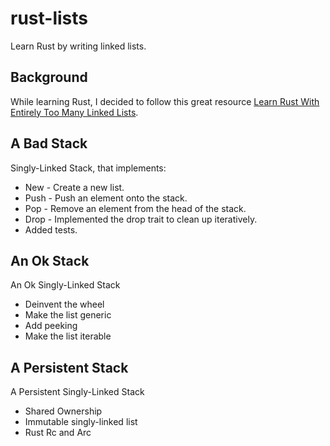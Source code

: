 # rust-lists
Learn Rust by writing linked lists.

## Background
While learning Rust, I decided to follow this great resource [Learn Rust With Entirely Too Many Linked Lists](https://rust-unofficial.github.io/too-many-lists/).


## A Bad Stack
Singly-Linked Stack, that implements:
* New - Create a new list.
* Push - Push an element onto the stack.
* Pop - Remove an element from the head of the stack.
* Drop - Implemented the drop trait to clean up iteratively.
* Added tests.

## An Ok Stack
An Ok Singly-Linked Stack
* Deinvent the wheel
* Make the list generic
* Add peeking
* Make the list iterable

## A Persistent Stack
A Persistent Singly-Linked Stack
* Shared Ownership
* Immutable singly-linked list
* Rust Rc and Arc